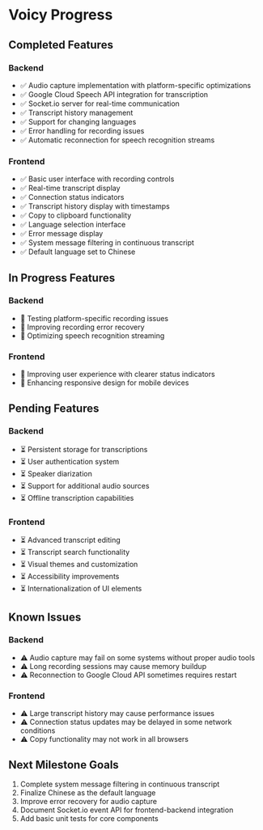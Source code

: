 # Voicy Progress

## Completed Features

### Backend
- ✅ Audio capture implementation with platform-specific optimizations
- ✅ Google Cloud Speech API integration for transcription
- ✅ Socket.io server for real-time communication
- ✅ Transcript history management
- ✅ Support for changing languages
- ✅ Error handling for recording issues
- ✅ Automatic reconnection for speech recognition streams

### Frontend
- ✅ Basic user interface with recording controls
- ✅ Real-time transcript display
- ✅ Connection status indicators
- ✅ Transcript history display with timestamps
- ✅ Copy to clipboard functionality
- ✅ Language selection interface
- ✅ Error message display
- ✅ System message filtering in continuous transcript
- ✅ Default language set to Chinese

## In Progress Features

### Backend
- 🔄 Testing platform-specific recording issues
- 🔄 Improving recording error recovery
- 🔄 Optimizing speech recognition streaming

### Frontend
- 🔄 Improving user experience with clearer status indicators
- 🔄 Enhancing responsive design for mobile devices

## Pending Features

### Backend
- ⏳ Persistent storage for transcriptions
- ⏳ User authentication system
- ⏳ Speaker diarization
- ⏳ Support for additional audio sources
- ⏳ Offline transcription capabilities

### Frontend
- ⏳ Advanced transcript editing
- ⏳ Transcript search functionality
- ⏳ Visual themes and customization
- ⏳ Accessibility improvements
- ⏳ Internationalization of UI elements

## Known Issues

### Backend
- ⚠️ Audio capture may fail on some systems without proper audio tools
- ⚠️ Long recording sessions may cause memory buildup
- ⚠️ Reconnection to Google Cloud API sometimes requires restart

### Frontend
- ⚠️ Large transcript history may cause performance issues
- ⚠️ Connection status updates may be delayed in some network conditions
- ⚠️ Copy functionality may not work in all browsers

## Next Milestone Goals
1. Complete system message filtering in continuous transcript
2. Finalize Chinese as the default language
3. Improve error recovery for audio capture
4. Document Socket.io event API for frontend-backend integration
5. Add basic unit tests for core components 